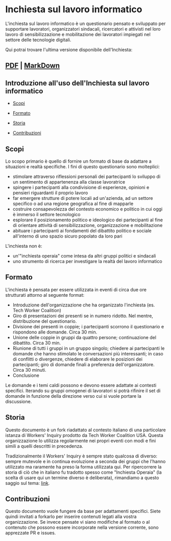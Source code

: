 # Inchiesta sul lavoro informatico

L'inchiesta sul lavoro informatico è un questionario pensato e sviluppato per supportare lavoratori, organizzatori sindacali, ricercatori e attivisti nel loro lavoro di sensibilizzazione e mobilitazione dei lavoratori impiegati nel settore delle tecnologie digitali.

Qui potrai trovare l'ultima versione disponibile dell'Inchiesta:

## [PDF](https://gitprint.com/chobeat/inchiesta/blob/master/inchiesta.md) | [MarkDown](https://github.com/chobeat/inchiesta/blob/master/inchiesta.md)

## Introduzione all'uso dell'Inchiesta sul lavoro informatico

- [Scopi](#scopi)

- [Formato](#formato)

- [Storia](#storia)

- [Contribuzioni](#contribuzioni)

## Scopi

Lo scopo primario è quello di fornire un formato di base da adattare a situazioni e realtà specifiche. I fini di questo questionario sono molteplici:

* stimolare attraverso riflessioni personali dei partecipanti lo sviluppo di un sentimento di appartenenza alla classe lavoratrice
* spingere i partecipanti alla condivisione di esperienze, opinioni e pensieri riguardanti il proprio lavoro
* far emergere strutture di potere locali ad un'azienda, ad un settore specifico o ad una regione geografica al fine di mapparle
* costruire consapevolezza del contesto economico e politico in cui oggi è immerso il settore tecnologico
* esplorare il posizionamento politico e ideologico dei partecipanti al fine di orientare attività di sensibilizzazione, organizzazione e mobilitazione
* abituare i partecipanti ai fondamenti del dibattito politico e sociale all'interno di uno spazio sicuro popolato da loro pari

L'inchiesta non è:

* un'"inchiesta operaia" come intesa da altri gruppi politici e sindacali
* uno strumento di ricerca per investigare la realtà del lavoro informatico


## Formato
L'inchiesta è pensata per essere utilizzata in eventi di circa due ore strutturati attorno al seguente format:

* Introduzione dell'organizzazione che ha organizzato l'inchiesta (es. Tech Worker Coalition)
* Giro di presentazioni dei presenti se in numero ridotto. Nel mentre, distribuzione del questionario.
* Divisione dei presenti in coppie; i partecipanti scorrono il questionario e rispondono alle domande. Circa 30 min.
* Unione delle coppie in gruppi da quattro persone; continuazione del dibattito. Circa 30 min.
* Riunione di tutti i gruppi in un gruppo singolo; chiedere ai partecipanti le domande che hanno stimolato le conversazioni più interessanti; in caso di conflitti o divergenze, chiedere di elaborare le posizioni dei partecipanti; giro di domande finali a preferenza dell'organizzatore. Circa 30 minuti.
* Conclusione

Le domande e i temi caldi possono e devono essere adattate ai contesti specifici. Iterando su gruppi omogenei di lavoratori si potrà rifinire il set di domande in funzione della direzione verso cui si vuole portare la discussione.

## Storia

Questo documento è un fork riadattato al contesto italiano di una particolare istanza di Workers' Inquiry prodotto da Tech Worker Coalition USA. Questa organizzazione lo utilizza regolarmente nei propri eventi con modi e fini simili a quelli descritti in precedenza.

Tradizionalmente il Workers' Inquiry è sempre stato qualcosa di diverso: sempre mutevole e in continua evoluzione a seconda dei gruppi che l'hanno utilizzato ma raramente ha preso la forma utilizzata qui. Per ripercorrere la storia di ciò che in italiano fu tradotto spesso come "Inchiesta Operaia" (la scelta di usare qui un termine diverso è deliberata), rimandiamo a questo saggio sul tema: [link](https://www.viewpointmag.com/2013/09/27/workers-inquiry-a-genealogy/).


## Contribuzioni

Questo documento vuole fungere da base per adattamenti specifici. Siete quindi invitati a forkarlo per inserire contenuti legati alla vostra organizzazione. Se invece pensate vi siano modifiche al formato o al contenuto che possono essere incorporate nella versione corrente, sono apprezzate PR e issues.      
